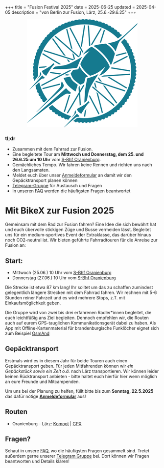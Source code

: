 +++
title = "Fusion Festival 2025"
date = 2025-06-25
updated = 2025-04-05
description = "von Berlin zur Fusion, Lärz, 25.6.-29.6.25"
+++

<div style="text-align: center;">
  <img src="/img/bikex_fusion.png" alt="Fusion Rakete Logo">
</div>

### tl;dr
- Zusammen mit dem Fahrrad zur Fusion.
- Eine begleitete Tour am **Mittwoch und Donnerstag, dem 25. und 26.6.25 um 10 Uhr** vom [S-Bhf Oranienburg](https://www.openstreetmap.org/?mlat=52.75439&mlon=13.24829#map=19/52.75436/13.24828).
- Gemächliches Tempo. Wir fahren keine Rennen und richten uns nach den Langsamsten.
- Meldet euch über unser [Anmeldeformular](https://cloud.etrommer.de/apps/forms/s/4xXrTLXmcynXqn5YeCapqNHt) an damit wir den Gepäcktransport planen können
- [Telegram-Gruppe](https://t.me/+VUv2dQbU44ZmN2Vi) für Austausch und Fragen
- In unseren [FAQ](/faq) werden die häufigsten Fragen beantwortet

# Mit BikeX zur Fusion 2025
Gemeinsam mit dem Rad zur Fusion fahren? 
Eine Idee die sich bewährt hat und euch übervolle stickigen Züge und Busse vermeiden lässt.
Begleitet uns für ein medium-sportives Event der Extraklasse, das darüber hinaus noch CO2-neutral ist. Wir bieten geführte Fahrradtouren für die Anreise zur Fusion an:

## Start:
- Mittwoch (25.06.) 10 Uhr vom [S-Bhf Oranienburg](https://www.openstreetmap.org/?mlat=52.75439&mlon=13.24829#map=19/52.75436/13.24828) 
- Donnerstag (27.06.) 10 Uhr vom [S-Bhf Oranienburg](https://www.openstreetmap.org/?mlat=52.75439&mlon=13.24829#map=19/52.75436/13.24828) 
 
Die Strecke ist etwa 87 km lang! Ihr solltet um das zu schaffen zumindest gelegentlich längere Strecken mit dem Fahrrad fahren. Wir rechnen mit 5-6 Stunden reiner Fahrzeit und es wird mehrere Stops, z.T. mit Einkaufsmöglichkeit geben.

Die Gruppe wird von zwei bis drei erfahrenen Radler*innen begleitet, die euch leichtfüßig ans Ziel begleiten. Dennoch empfehlen wir, die Routen auch auf eurem GPS-tauglichen Kommunikationsgerät dabei zu haben. Als App mit Offline-Kartenmaterial für brandenburgische Funklöcher eignet sich zum Beispiel [OsmAnd](https://osmand.net)

## Gepäcktransport
Erstmals wird es in diesem Jahr für beide Touren auch einen Gepäcktransport geben. Für jeden Mitfahrenden können wir _ein Gepäckstück sowie ein Zelt o.ä._ nach Lärz transportieren. Wir können leider keinen Rücktransport anbieten - bitte haltet euch hierfür hier wenn möglich an eure Freunde und Mitcampenden.

Um uns bei der Planung zu helfen, füllt bitte bis zum **Sonntag, 22.5.2025** das dafür nötige **[Anmeldeformular](https://cloud.etrommer.de/apps/forms/s/4xXrTLXmcynXqn5YeCapqNHt)** aus!

## Routen
- Oranienburg - Lärz: [Komoot](https://www.komoot.de/tour/884038344) | [GPX](/routes/fusion/oranienburg-fusion2024.gpx)

## Fragen?
Schaut in unsere [FAQ](/faq), wo die häufigsten Fragen gesammelt sind. Tretet außerdem gerne unserer [Telegram Gruppe](https://t.me/+VUv2dQbU44ZmN2Vi
) bei. Dort können wir Fragen beantworten und Details klären!
